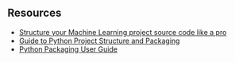## Resources

- [Structure your Machine Learning project source code like a pro](https://santiagof.medium.com/structure-your-machine-learning-project-source-code-like-a-pro-44815cac8652)
- [Guide to Python Project Structure and Packaging](https://medium.com/mlearning-ai/a-practical-guide-to-python-project-structure-and-packaging-90c7f7a04f95)
- [Python Packaging User Guide](https://packaging.python.org/en/latest/discussions/src-layout-vs-flat-layout/)
